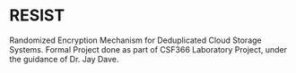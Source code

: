 # RESIST
Randomized Encryption Mechanism for Deduplicated Cloud Storage Systems. Formal Project done as part of CSF366 Laboratory Project, under the guidance of Dr. Jay Dave.
